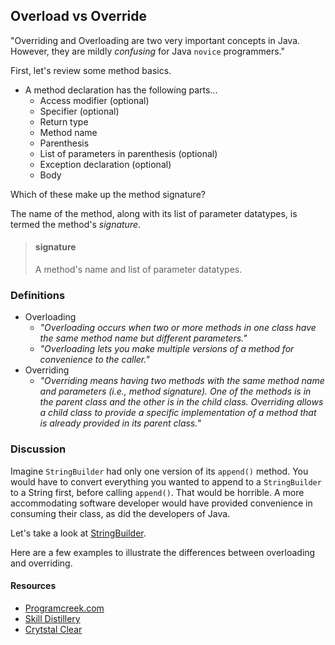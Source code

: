 ## Overload vs Override

"Overriding and Overloading are two very important concepts in Java. However, they are mildly _confusing_ for Java `novice` programmers." 

First, let's review some method basics.

* A method declaration has the following parts...
  * Access modifier (optional)
  * Specifier (optional)
  * Return type
  * Method name
  * Parenthesis
  * List of parameters in parenthesis (optional)
  * Exception declaration (optional)
  * Body 
 
Which of these make up the method signature?
 
The name of the method, along with its list of parameter datatypes, is termed the method's _signature_.

> #### signature
> A method's name and list of parameter datatypes.

### Definitions
 * Overloading
   * _"Overloading occurs when two or more methods in one class have the same method name but different parameters."_
   * _"Overloading lets you make multiple versions of a method for convenience to the caller."_
 * Overriding
   * _"Overriding means having two methods with the same method name and parameters (i.e., method signature). One of the methods is in the parent class and the other is in the child class. Overriding allows a child class to provide a specific implementation of a method that is already provided in its parent class._"

### Discussion

Imagine `StringBuilder` had only one version of its `append()` method.  You would have to convert everything you wanted to append to a `StringBuilder` to a String first, before calling `append()`.  That would be horrible.  A more accommodating software developer would have provided convenience in consuming their class, as did the developers of Java.  

Let's take a look at [StringBuilder](https://docs.oracle.com/javase/8/docs/api/java/lang/class-use/StringBuilder.html).



Here are a few examples to illustrate the differences between overloading and overriding.

#### Resources
* <a href="https://www.programcreek.com/2009/02/overriding-and-overloading-in-java-with-examples/" target="_blank">Programcreek.com<a/>
* [Skill Distillery](https://github.com/SkillDistillery/SD20/blob/07b4bda901353004c384bd88cf5c5837240d9962/jfop/Methods/parameters2.md)
* [Crytstal Clear](https://www.youtube.com/watch?v=KmKOVdAGtzM)